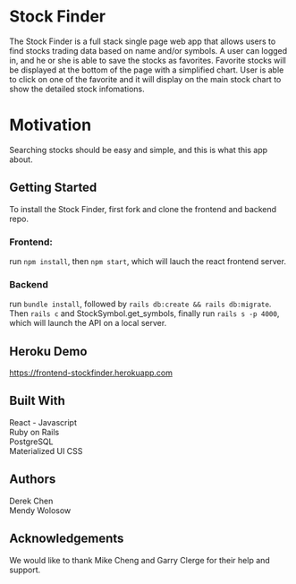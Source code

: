 # Stock Finder
The Stock Finder is a full stack single page web app that allows users to find stocks trading data based on name and/or symbols. A user can logged in, and he or she is able to save the stocks as favorites. Favorite stocks will be displayed at the bottom of the page with a simplified chart.  User is able to click on one of the favorite and it will display on the main stock chart to show the detailed stock infomations.

# Motivation
Searching stocks should be easy and simple, and this is what this app about.

## Getting Started
To install the Stock Finder, first fork and clone the frontend and backend repo.  
### Frontend: 
run `npm install`, then `npm start`, which will lauch the react frontend server.
### Backend
run `bundle install`, followed by `rails db:create && rails db:migrate`. Then `rails c` and StockSymbol.get_symbols, finally run `rails s -p 4000`, which will launch the API on a local server.


## Heroku Demo
https://frontend-stockfinder.herokuapp.com

## Built With
React - Javascript  
Ruby on Rails  
PostgreSQL  
Materialized UI
CSS

## Authors
Derek Chen  
Mendy Wolosow


## Acknowledgements
We would like to thank Mike Cheng and Garry Clerge for their help and support.
